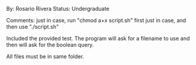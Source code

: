 By: Rosario Rivera
Status: Undergraduate

Comments: just in case, run "chmod a+x script.sh" first just in case, and then
use "./script.sh"

Included the provided test. The program will ask for a filename to use and then 
will ask for the boolean query.

All files must be in same folder.
